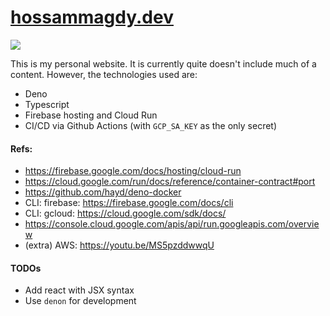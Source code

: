 # [hossammagdy.dev](https://hossammagdy.dev)

![](https://github.com/hossam-magdy/hossammagdy.dev/workflows/CI/badge.svg)

This is my personal website. It is currently quite doesn't include much of a content. However, the technologies used are:

- Deno
- Typescript
- Firebase hosting and Cloud Run
- CI/CD via Github Actions (with `GCP_SA_KEY` as the only secret)

#### Refs:

- https://firebase.google.com/docs/hosting/cloud-run
- https://cloud.google.com/run/docs/reference/container-contract#port
- https://github.com/hayd/deno-docker
- CLI: firebase: https://firebase.google.com/docs/cli
- CLI: gcloud: https://cloud.google.com/sdk/docs/
- https://console.cloud.google.com/apis/api/run.googleapis.com/overview
- (extra) AWS: https://youtu.be/MS5pzddwwqU

#### TODOs

- Add react with JSX syntax
- Use `denon` for development
